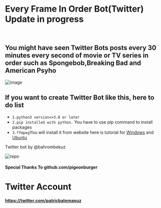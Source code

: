 # Every Frame In Order Bot(Twitter) Update in progress
<br>
<h2>You might have seen Twitter Bots posts every 30 minutes every second of movie or TV series in order such as Spongebob,Breaking Bad and American Psyho</h2>

![image](https://github.com/Bahromoken/Sotqin-kinosidan-lavhalar/assets/116780481/f4c249e7-7059-4c0c-86f6-466f89cb46b6)

<h2>If you want to create Twitter Bot like this, here to do list</h2>
<ul>
  <li><code>1.python3 version=>3.8 or later</code></li>
  <li><code>2.pip installed with python.</code> You have to use pip command to install packages</li>
  <li><code>3.ffmpeg</code>You will install it from website here is tutorial for <a href="https://youtu.be/qSlxv68Xpkw">Windows</a> and <a href="https://youtu.be/mfTaTmc7Wjo">Ubuntu</a></li>
  


</ul>

<!-- <blockquote>
  <p>adas</p>
</blockquote> -->
Twitter bot by @bahrombekuz

![repo](https://github.com/Bahromoken/Sotqin-kinosidan-lavhalar/assets/116780481/148979af-f8be-4587-9963-7841102b4f76)



#### Special Thanks To github.com/pigeonburger

# Twitter Account
#### https://twitter.com/patricbatemanuz
